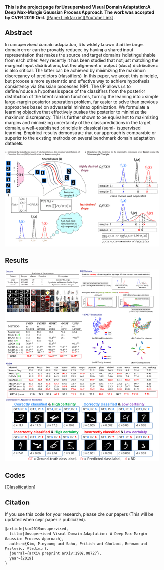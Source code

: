 **This is the project page for Unsupervised Visual Domain Adaptation:A Deep Max-Margin Gaussian Process Approach.
The work was accepted by CVPR 2019 Oral.**
[[Paper Link(arxiv)]](http://openaccess.thecvf.com/content_CVPR_2019/html/Kim_Unsupervised_Visual_Domain_Adaptation_A_Deep_Max-Margin_Gaussian_Process_Approach_CVPR_2019_paper.html)[[Youtube Link]](https://youtu.be/OYbiWSM0u8U).
<br>

## Abstract
In unsupervised domain adaptation, it is widely known that the target domain error can be provably reduced by having
a shared input representation that makes the source and target domains indistinguishable from each other. Very recently it
has been studied that not just matching the marginal input distributions, but the alignment of output (class) distributions is
also critical. The latter can be achieved by minimizing the maximum discrepancy of predictors (classifiers). In this paper,
we adopt this principle, but propose a more systematic and effective way to achieve hypothesis consistency via Gaussian
processes (GP). The GP allows us to define/induce a hypothesis space of the classifiers from the posterior distribution of the
latent random functions, turning the learning into a simple large-margin posterior separation problem, far easier to solve
than previous approaches based on adversarial minimax optimization. We formulate a learning objective that effectively
pushes the posterior to minimize the maximum discrepancy. This is further shown to be equivalent to maximizing margins
and minimizing uncertainty of the class predictions in the target domain, a well-established principle in classical (semi-
)supervised learning. Empirical results demonstrate that our approach is comparable or superior to the existing methods on
several benchmark domain adaptation datasets.

![Method](method.png)
<br>

## Results
![Results](results.png)
<br>

## Codes
[[Classification]](https://github.com/seqam-lab/GPDA/tree/master/src) 

## Citation
If you use this code for your research, please cite our papers (This will be updated when cvpr paper is publicized).
```
@article{kim2019unsupervised,
  title={Unsupervised Visual Domain Adaptation: A Deep Max-Margin Gaussian Process Approach},
  author={Kim, Minyoung and Sahu, Pritish and Gholami, Behnam and Pavlovic, Vladimir},
  journal={arXiv preprint arXiv:1902.08727},
  year={2019}
}
```
